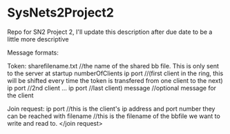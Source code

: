 # SysNets2Project2
Repo for SN2 Project 2, I'll update this description after due date to be a little more descriptive

Message formats:

Token:
<token>
sharefilename.txt //the name of the shared bb file. This is only sent to the server at startup
numberOfClients
ip port //(first client in the ring, this will be shifted every time the token is transfered from one client to the next)
ip port //2nd client
...
ip port //last client)
message	//optional message for the client
</token>

Join request:
<join request>
ip port //this is the client's ip address and port number they can be reached with
filename //this is the filename of the bbfile we want to write and read to. 
</join request>